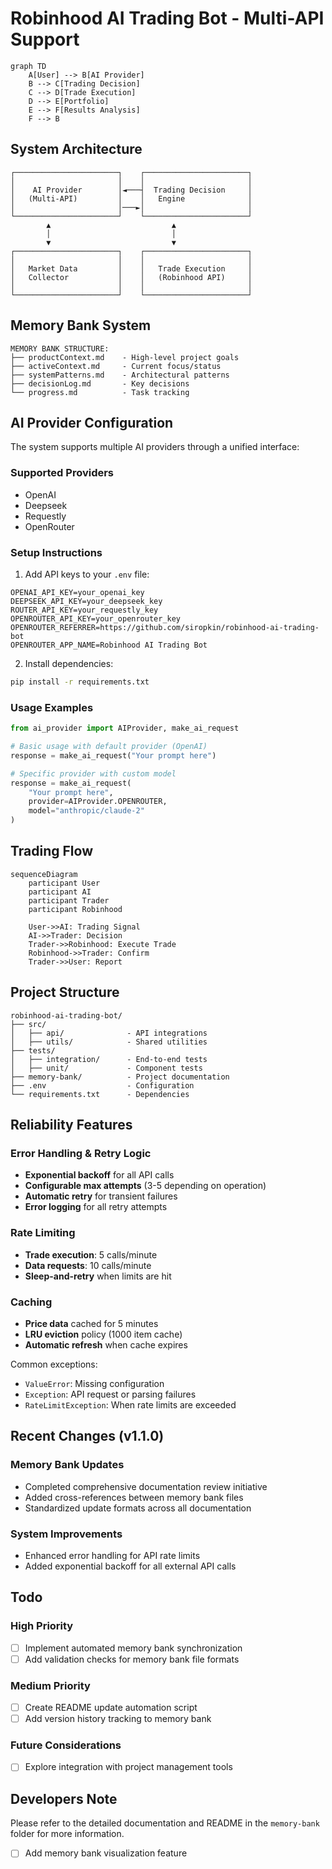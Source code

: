 # Robinhood AI Trading Bot - Multi-API Support

```mermaid
graph TD
    A[User] --> B[AI Provider]
    B --> C[Trading Decision]
    C --> D[Trade Execution]
    D --> E[Portfolio]
    E --> F[Results Analysis]
    F --> B
```

## System Architecture

```
┌───────────────────────┐    ┌───────────────────────┐
│                       │    │                       │
│    AI Provider        │◄───┤  Trading Decision     │
│   (Multi-API)         │    │   Engine              │
│                       │───►│                       │
└───────────────────────┘    └───────────────────────┘
        ▲                           ▲
        │                           │
        ▼                           ▼
┌───────────────────────┐    ┌───────────────────────┐
│                       │    │                       │
│   Market Data         │    │   Trade Execution     │
│   Collector           │    │   (Robinhood API)     │
│                       │    │                       │
└───────────────────────┘    └───────────────────────┘
```

## Memory Bank System

```
MEMORY BANK STRUCTURE:
├── productContext.md    - High-level project goals
├── activeContext.md     - Current focus/status  
├── systemPatterns.md    - Architectural patterns
├── decisionLog.md       - Key decisions
└── progress.md          - Task tracking
```

## AI Provider Configuration

The system supports multiple AI providers through a unified interface:

### Supported Providers
- OpenAI
- Deepseek 
- Requestly
- OpenRouter

### Setup Instructions

1. Add API keys to your `.env` file:
```
OPENAI_API_KEY=your_openai_key
DEEPSEEK_API_KEY=your_deepseek_key  
ROUTER_API_KEY=your_requestly_key
OPENROUTER_API_KEY=your_openrouter_key
OPENROUTER_REFERRER=https://github.com/siropkin/robinhood-ai-trading-bot
OPENROUTER_APP_NAME=Robinhood AI Trading Bot
```

2. Install dependencies:
```bash
pip install -r requirements.txt
```

### Usage Examples

```python
from ai_provider import AIProvider, make_ai_request

# Basic usage with default provider (OpenAI)
response = make_ai_request("Your prompt here")

# Specific provider with custom model
response = make_ai_request(
    "Your prompt here",
    provider=AIProvider.OPENROUTER,
    model="anthropic/claude-2"
)
```

## Trading Flow

```mermaid
sequenceDiagram
    participant User
    participant AI
    participant Trader
    participant Robinhood
    
    User->>AI: Trading Signal
    AI->>Trader: Decision
    Trader->>Robinhood: Execute Trade
    Robinhood->>Trader: Confirm
    Trader->>User: Report
```

## Project Structure

```
robinhood-ai-trading-bot/
├── src/
│   ├── api/              - API integrations
│   ├── utils/            - Shared utilities
├── tests/
│   ├── integration/      - End-to-end tests
│   ├── unit/             - Component tests
├── memory-bank/          - Project documentation
├── .env                  - Configuration
└── requirements.txt      - Dependencies
```

## Reliability Features

### Error Handling & Retry Logic
- **Exponential backoff** for all API calls
- **Configurable max attempts** (3-5 depending on operation)
- **Automatic retry** for transient failures
- **Error logging** for all retry attempts

### Rate Limiting
- **Trade execution**: 5 calls/minute
- **Data requests**: 10 calls/minute
- **Sleep-and-retry** when limits are hit

### Caching
- **Price data** cached for 5 minutes
- **LRU eviction** policy (1000 item cache)
- **Automatic refresh** when cache expires

Common exceptions:
- `ValueError`: Missing configuration
- `Exception`: API request or parsing failures
- `RateLimitException`: When rate limits are exceeded

## Recent Changes (v1.1.0)

### Memory Bank Updates
- Completed comprehensive documentation review initiative
- Added cross-references between memory bank files
- Standardized update formats across all documentation

### System Improvements
- Enhanced error handling for API rate limits
- Added exponential backoff for all external API calls

## Todo

### High Priority
- [ ] Implement automated memory bank synchronization
- [ ] Add validation checks for memory bank file formats

### Medium Priority
- [ ] Create README update automation script
- [ ] Add version history tracking to memory bank

### Future Considerations
- [ ] Explore integration with project management tools

## Developers Note

Please refer to the detailed documentation and README in the `memory-bank` folder for more information.
- [ ] Add memory bank visualization feature
